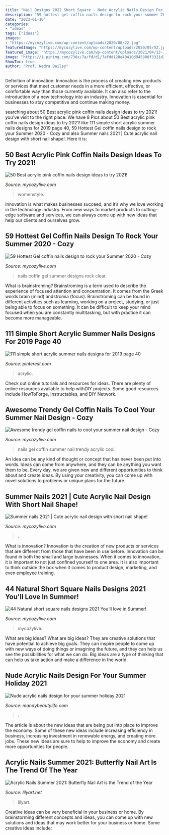 ```yaml
---
title: "Nail Designs 2022 Short Square - Nude Acrylic Nails Design For Your Summer Holiday 2021"
description: "59 hottest gel coffin nails design to rock your summer 2020"
date: "2023-01-10"
categories:
- "ideas"
tags: ["ideas"]
images:
- "https://mycozylive.com/wp-content/uploads/2020/08/22.jpg"
featuredImage: "https://mycozylive.com/wp-content/uploads/2020/05/52.jpg"
featured_image: "https://mycozylive.com/wp-content/uploads/2021/04/13-13.jpg"
image: "https://i.pinimg.com/736x/7a/fd/d1/7afdd128e40410d945808f3321d29ae1.jpg"
ShowToc: true
author: "Prof. Nedra Bailey"
---
```



Definition of innovation:
Innovation is the process of creating new products or services that meet customer needs in a more efficient, effective, or comfortable way than those currently available. It can also refer to the introduction of a new technology into an industry. Innovation is essential for businesses to stay competitive and continue making money.

	

		
searching about 50 Best acrylic pink coffin nails design ideas to try 2021! you've visit to the right place. We have 8 Pics about 50 Best acrylic pink coffin nails design ideas to try 2021! like 111 simple short acrylic summer nails designs for 2019 page 40, 59 Hottest Gel coffin nails design to rock your Summer 2020 - Cozy and also Summer nails 2021 | Cute acrylic nail design with short nail shape!. Here it is:
		
    
## 50 Best Acrylic Pink Coffin Nails Design Ideas To Try 2021!

<img loading=lazy src="https://mycozylive.com/wp-content/uploads/2021/04/13-13.jpg" onerror="this.onerror=null;this.src='https://tse4.mm.bing.net/th?id=OIP.fjOjzcZzsre12yC-k1AGRwHaLH&amp;pid=15.1';" alt="50 Best acrylic pink coffin nails design ideas to try 2021!">

_Source: mycozylive.com_

>womenstyle. 

	

Innovation is what makes businesses succeed, and it’s why we love working in the technology industry. From new ways to market products to cutting-edge software and services, we can always come up with new ideas that help our clients and ourselves grow.

    
## 59 Hottest Gel Coffin Nails Design To Rock Your Summer 2020 - Cozy

<img loading=lazy src="https://mycozylive.com/wp-content/uploads/2020/05/52.jpg" onerror="this.onerror=null;this.src='https://tse4.mm.bing.net/th?id=OIP.Q6CZW5iZvPtBChIyMUFXfwHaMS&amp;pid=15.1';" alt="59 Hottest Gel coffin nails design to rock your Summer 2020 - Cozy">

_Source: mycozylive.com_

>nails coffin gel summer designs rock clear. 

	

What is brainstroming?
Brainstroming is a term used to describe the experience of focused attention and concentration. It comes from the Greek words brain (mind) andstromia (focus). Brainstroming can be found in different activities such as learning, working on a project, studying, or just being able to focus on something. It can be difficult to keep your mind focused when you are constantly multitasking, but with practice it can become more manageable.

    
## 111 Simple Short Acrylic Summer Nails Designs For 2019 Page 40

<img loading=lazy src="https://i.pinimg.com/736x/7a/fd/d1/7afdd128e40410d945808f3321d29ae1.jpg" onerror="this.onerror=null;this.src='https://tse1.mm.bing.net/th?id=OIP.2aJLbsVZt4HtQ9nD8-tD2wHaIe&amp;pid=15.1';" alt="111 simple short acrylic summer nails designs for 2019 page 40">

_Source: pinterest.com_

>acrylic. 

	

Check out online tutorials and resources for ideas. There are plenty of online resources available to help withDIY projects. Some good resources include HowToForge, Instructables, and DIY Network. 

    
## Awesome Trendy Gel Coffin Nails To Cool Your Summer Nail Design - Cozy

<img loading=lazy src="https://mycozylive.com/wp-content/uploads/2020/08/22.jpg" onerror="this.onerror=null;this.src='https://tse2.mm.bing.net/th?id=OIP.SKOLvcDYDxAOIm-phXS8VgHaKO&amp;pid=15.1';" alt="Awesome trendy gel coffin nails to cool your summer nail design - Cozy">

_Source: mycozylive.com_

>nails gel coffin summer nail trendy acrylic cool. 

	

An idea can be any kind of thought or concept that has never been put into words. Ideas can come from anywhere, and they can be anything you want them to be. Every day, we are given new and different opportunities to think about and create ideas. By using your creativity, you can come up with novel solutions to problems or unique plans for the future.

    
## Summer Nails 2021 | Cute Acrylic Nail Design With Short Nail Shape!

<img loading=lazy src="https://mycozylive.com/wp-content/uploads/2021/04/6-768x1152.jpg" onerror="this.onerror=null;this.src='https://tse3.mm.bing.net/th?id=OIP.NYHyEJLaUS_UOBDt5BjdowHaLH&amp;pid=15.1';" alt="Summer nails 2021 | Cute acrylic nail design with short nail shape!">

_Source: mycozylive.com_

>. 

	

What is innovation?
Innovation is the creation of new products or services that are different from those that have been in use before. Innovation can be found in both the small and large businesses. When it comes to innovation, it is important to not just confined yourself to one area. It is also important to think outside the box when it comes to product design, marketing, and even employee training.

    
## 44 Natural Short Square Nails Designs 2021 You&#039;ll Love In Summer!

<img loading=lazy src="https://mycozylive.com/wp-content/uploads/2021/04/7-13-683x1024.jpg" onerror="this.onerror=null;this.src='https://tse2.mm.bing.net/th?id=OIP.NQ29AV6we61XYGrM2PM8BwHaLG&amp;pid=15.1';" alt="44 Natural short square nails designs 2021 You&#039;ll love in Summer!">

_Source: mycozylive.com_

>mycozylive. 

	

What are big ideas?
What are big ideas? They are creative solutions that have potential to achieve big goals. They can inspire people to come up with new ways of doing things or imagining the future, and they can help us see the possibilities for what we can do. Big ideas are a type of thinking that can help us take action and make a difference in the world.

    
## Nude Acrylic Nails Design For Your Summer Holiday 2021

<img loading=lazy src="https://mandybeautylife.com/wp-content/uploads/2021/06/22-3.jpg" onerror="this.onerror=null;this.src='https://tse2.mm.bing.net/th?id=OIP.xaK9ynu4U8_gvQ_Bo8e28AHaLH&amp;pid=15.1';" alt="Nude acrylic nails design for your summer holiday 2021">

_Source: mandybeautylife.com_

>. 

	

The article is about the new ideas that are being put into place to improve the economy. Some of these new ideas include increasing efficiency in business, increasing investment in renewable energy, and creating more jobs. These new ideas are sure to help to improve the economy and create more opportunities for people.

    
## Acrylic Nails Summer 2021: Butterfly Nail Art Is The Trend Of The Year

<img loading=lazy src="https://lilyart.net/wp-content/uploads/2021/06/3.png" onerror="this.onerror=null;this.src='https://tse1.mm.bing.net/th?id=OIP.4bAhN1M2tagXWo-E4LMQ3wHaLH&amp;pid=15.1';" alt="Acrylic Nails Summer 2021: Butterfly Nail Art is the Trend of the Year">

_Source: lilyart.net_

>lilyart. 

	

Creative ideas can be very beneficial in your business or home. By brainstorming different concepts and ideas, you can come up with new solutions and ideas that may work better for your business or home. Some creative ideas include:

